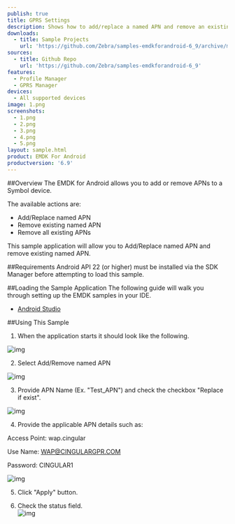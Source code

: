```yaml
---
publish: true
title: GPRS Settings
description: Shows how to add/replace a named APN and remove an existing named APN.
downloads:
  - title: Sample Projects
    url: 'https://github.com/Zebra/samples-emdkforandroid-6_9/archive/master.zip'
sources:
  - title: Github Repo
    url: 'https://github.com/Zebra/samples-emdkforandroid-6_9'
features:
  - Profile Manager
  - GPRS Manager
devices:
  - All supported devices
image: 1.png
screenshots:
  - 1.png
  - 2.png
  - 3.png
  - 4.png
  - 5.png
layout: sample.html
product: EMDK For Android
productversion: '6.9'
---
```


##Overview
The EMDK for Android allows you to add or remove APNs to a Symbol device. 

The available actions are:
  
* Add/Replace named APN  
* Remove existing named APN  
* Remove all existing APNs  

This sample application will allow you to Add/Replace named APN and remove existing named APN.



##Requirements
Android API 22 (or higher) must be installed via the SDK Manager before attempting to load this sample.

##Loading the Sample Application
The following guide will walk you through setting up the EMDK samples in your IDE.

* [Android Studio](/emdk-for-android/6-9/guide/emdksamples_androidstudio)


##Using This Sample
1. When the application starts it should look like the following.
  
  ![img](gprs_1.png)
  
2. Select Add/Remove named APN
  
  ![img](gprs_2.png)   

3. Provide APN Name (Ex. "Test_APN") and check the checkbox "Replace if exist".

  ![img](gprs_3.png)

4. Provide the applicable APN details such as:

  Access Point: wap.cingular

  Use Name: WAP@CINGULARGPR.COM

  Password: CINGULAR1

  ![img](gprs_4.png)
  
5. Click "Apply" button.

6. Check the status field.   
  ![img](gprs_5.png)  




















